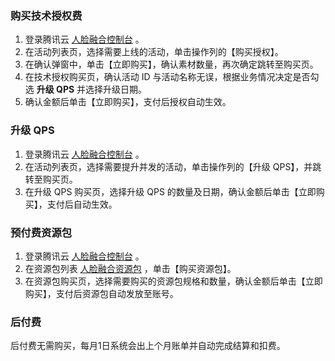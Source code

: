 ### 购买技术授权费
1. 登录腾讯云 [人脸融合控制台](https://console.cloud.tencent.com/facefusion) 。
2. 在活动列表页，选择需要上线的活动，单击操作列的【购买授权】。
3. 在确认弹窗中，单击【立即购买】，确认素材数量，再次确定跳转至购买页。
4. 在技术授权购买页，确认活动 ID 与活动名称无误，根据业务情况决定是否勾选 **升级 QPS** 并选择升级日期。
5. 确认金额后单击【立即购买】，支付后授权自动生效。

### 升级 QPS
1. 登录腾讯云 [人脸融合控制台](https://console.cloud.tencent.com/facefusion) 。
2. 在活动列表页，选择需要提升并发的活动，单击操作列的【升级 QPS】，并跳转至购买页。
3. 在升级 QPS 购买页，选择升级 QPS 的数量及日期，确认金额后单击【立即购买】，支付后自动生效。

### 预付费资源包
1. 登录腾讯云 [人脸融合控制台](https://console.cloud.tencent.com/facefusion) 。
2. 在资源包列表 [人脸融合资源包](https://console.cloud.tencent.com/facefusion/resource) ，单击【购买资源包】。
3. 在资源包购买页，选择需要购买的资源包规格和数量，确认金额后单击【立即购买】，支付后资源包自动发放至账号。

### 后付费
后付费无需购买，每月1日系统会出上个月账单并自动完成结算和扣费。
